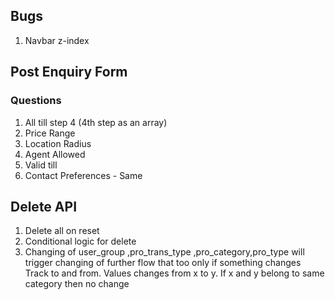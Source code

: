## Bugs

1. Navbar z-index

## Post Enquiry Form

### Questions

1. All till step 4 (4th step as an array)
2. Price Range
3. Location Radius
4. Agent Allowed
5. Valid till
6. Contact Preferences - Same

## Delete API

1. Delete all on reset
2. Conditional logic for delete
3. Changing of user_group ,pro_trans_type ,pro_category,pro_type will trigger changing of further flow that too only if something changes
   Track to and from. Values changes from x to y. If x and y belong to same category then no change
